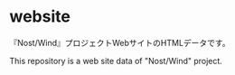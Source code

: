 # website
『Nost/Wind』プロジェクトWebサイトのHTMLデータです。

 This repository is a web site data of "Nost/Wind" project.

